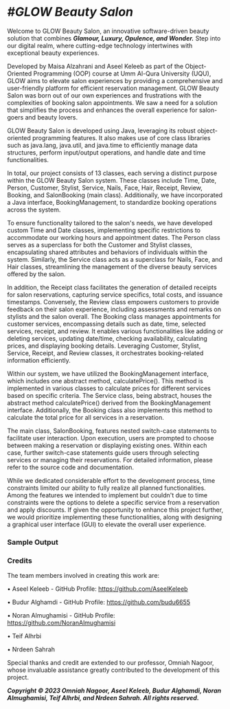 # _#GLOW Beauty Salon_

Welcome to GLOW Beauty Salon, an innovative software-driven beauty solution that combines ***Glamour, Luxury, Opulence, and Wonder.*** Step into our digital realm, where cutting-edge technology intertwines with exceptional beauty experiences.

Developed by Maisa Alzahrani and Aseel Keleeb as part of the Object-Oriented Programming (OOP) course at Umm Al-Qura University (UQU), GLOW aims to elevate salon experiences by providing a comprehensive and user-friendly platform for efficient reservation management. GLOW Beauty Salon was born out of our own experiences and frustrations with the complexities of booking salon appointments. We saw a need for a solution that simplifies the process and enhances the overall experience for salon-goers and beauty lovers.

GLOW Beauty Salon is developed using Java, leveraging its robust object-oriented programming features. It also makes use of core class libraries such as java.lang, java.util, and java.time to efficiently manage data structures, perform input/output operations, and handle date and time functionalities.

In total, our project consists of 13 classes, each serving a distinct purpose within the GLOW Beauty Salon system. These classes include Time, Date, Person, Customer, Stylist, Service, Nails, Face, Hair, Receipt, Review, Booking, and SalonBooking (main class). Additionally, we have incorporated a Java interface, BookingManagement, to standardize booking operations across the system.

To ensure functionality tailored to the salon's needs, we have developed custom Time and Date classes, implementing specific restrictions to accommodate our working hours and appointment dates. The Person class serves as a superclass for both the Customer and Stylist classes, encapsulating shared attributes and behaviors of individuals within the system. Similarly, the Service class acts as a superclass for Nails, Face, and Hair classes, streamlining the management of the diverse beauty services offered by the salon.

In addition, the Receipt class facilitates the generation of detailed receipts for salon reservations, capturing service specifics, total costs, and issuance timestamps. Conversely, the Review class empowers customers to provide feedback on their salon experience, including assessments and remarks on stylists and the salon overall. The Booking class manages appointments for customer services, encompassing details such as date, time, selected services, receipt, and review. It enables various functionalities like adding or deleting services, updating date/time, checking availability, calculating prices, and displaying booking details. Leveraging Customer, Stylist, Service, Receipt, and Review classes, it orchestrates booking-related information efficiently.

Within our system, we have utilized the BookingManagement interface, which includes one abstract method, calculatePrice(). This method is implemented in various classes to calculate prices for different services based on specific criteria. The Service class, being abstract, houses the abstract method calculatePrice() derived from the BookingManagement interface. Additionally, the Booking class also implements this method to calculate the total price for all services in a reservation.

The main class, SalonBooking, features nested switch-case statements to facilitate user interaction. Upon execution, users are prompted to choose between making a reservation or displaying existing ones. Within each case, further switch-case statements guide users through selecting services or managing their reservations. For detailed information, please refer to the source code and documentation.

While we dedicated considerable effort to the development process, time constraints limited our ability to fully realize all planned functionalities. Among the features we intended to implement but couldn't due to time constraints were the options to delete a specific service from a reservation and apply discounts. If given the opportunity to enhance this project further, we would prioritize implementing these functionalities, along with designing a graphical user interface (GUI) to elevate the overall user experience.

### **Sample Output**


### **Credits**
The team members involved in creating this work are:

• Aseel Keleeb - GitHub Profile: https://github.com/AseelKeleeb

• Budur Alghamdi - GitHub Profile: https://github.com/budu6655

• Noran Almughamisi - GitHub Profile: https://github.com/NoranAlmughamisi

• Teif Alhrbi

• Nrdeen Sahrah

Special thanks and credit are extended to our professor, Omniah Nagoor, whose invaluable assistance greatly contributed to the development of this project.

**_Copyright © 2023 Omniah Nagoor, Aseel Keleeb, Budur Alghamdi, Noran Almughamisi, Teif Alhrbi, and Nrdeen Sahrah. All rights reserved._**
